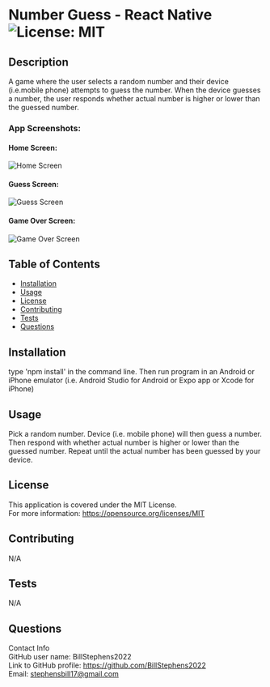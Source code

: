 # Number Guess - React Native<br>![License: MIT](https://img.shields.io/badge/License-MIT-yellow.svg)

  ## Description

  A game where the user selects a random number and their device (i.e.mobile phone) attempts to guess the number.  When the device guesses a number, the user responds whether actual number is higher or lower than the guessed number.

  ### App Screenshots:

  #### Home Screen:

  ![Home Screen](./assets/images/Screenshot1.png)

  #### Guess Screen:
  
  ![Guess Screen](./assets/images/Screenshot2.png)

  #### Game Over Screen:

  ![Game Over Screen](./assets/images/Screenshot3.png)
  
  ## Table of Contents
  
  - [Installation](#installation)
  - [Usage](#usage)
  - [License](#license)
  - [Contributing](#contributing)
  - [Tests](#tests)
  - [Questions](#questions)
  
  ## Installation
  
  type 'npm install' in the command line.  Then run program in an Android or iPhone emulator (i.e. Android Studio for Android or Expo app or Xcode for iPhone)
  
  ## Usage
  
  Pick a random number.  Device (i.e. mobile phone) will then guess a number. Then  respond with whether actual number is higher or lower than the guessed number. Repeat until the actual number has been guessed by your device.

  ## License
This application is covered under the MIT License.
<br>For more information: https://opensource.org/licenses/MIT
  
  ## Contributing
  N/A
  
  ## Tests
  N/A

  ## Questions
  Contact Info<br>
  GitHub user name: BillStephens2022<br>
  Link to GitHub profile: https://github.com/BillStephens2022<br>
  Email: stephensbill17@gmail.com
